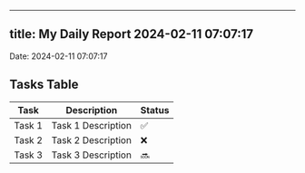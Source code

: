 
---
title: My Daily Report 2024-02-11 07:07:17
---

Date: 2024-02-11 07:07:17

## Tasks Table

| Task | Description | Status |
|------|-------------|--------|
| Task 1 | Task 1 Description | ✅ |
| Task 2 | Task 2 Description | ❌ |
| Task 3 | Task 3 Description | 🔜 |
